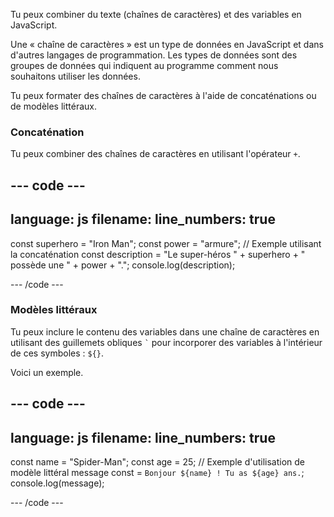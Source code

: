 Tu peux combiner du texte (chaînes de caractères) et des variables en JavaScript.

Une « chaîne de caractères » est un type de données en JavaScript et dans d'autres langages de programmation. Les types de données sont des groupes de données qui indiquent au programme comment nous souhaitons utiliser les données.

Tu peux formater des chaînes de caractères à l'aide de concaténations ou de modèles littéraux.

### Concaténation

Tu peux combiner des chaînes de caractères en utilisant l'opérateur `+`.

## --- code ---

language: js
filename:
line_numbers: true
-------------------------------------------------------

const superhero = "Iron Man";
const power = "armure";
// Exemple utilisant la concaténation
const description = "Le super-héros " + superhero + " possède une " + power + ".";
console.log(description);

\--- /code ---

### Modèles littéraux

Tu peux inclure le contenu des variables dans une chaîne de caractères en utilisant des guillemets obliques `` ` `` pour incorporer des variables à l'intérieur de ces symboles : `${}`.

Voici un exemple.

## --- code ---

language: js
filename:
line_numbers: true
-------------------------------------------------------

const name = "Spider-Man";
const age = 25;
// Exemple d'utilisation de modèle littéral
message const = `Bonjour ${name} ! Tu as ${age} ans.`;
console.log(message);

\--- /code ---